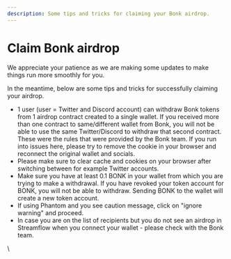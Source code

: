 ```yaml
---
description: Some tips and tricks for claiming your Bonk airdrop.
---
```


# Claim Bonk airdrop

We appreciate your patience as we are making some updates to make things run more smoothly for you.&#x20;

In the meantime, below are some tips and tricks for successfully claiming your airdrop.&#x20;

* 1 user (user = Twitter and Discord account) can withdraw Bonk tokens from 1 airdrop contract created to a single wallet. If you received more than one contract to same/different wallet from Bonk, you will not be able to use the same Twitter/Discord to withdraw that second contract. These were the rules that were provided by the Bonk team. If you run into issues here, please try to remove the cookie in your browser and reconnect the original wallet and socials.&#x20;
* Please make sure to clear cache and cookies on your browser after switching between for example Twitter accounts.&#x20;
* Make sure you have at least 0.1 BONK in your wallet from which you are trying to make a withdrawal. If you have revoked your token account for BONK, you will not be able to withdraw. Sending BONK to the wallet will create a new token account.&#x20;
* If using Phantom and you see caution message, click on "ignore warning" and proceed.
* In case you are on the list of recipients but you do not see an airdrop in Streamflow when you connect your wallet - please check with the Bonk team.&#x20;



\
